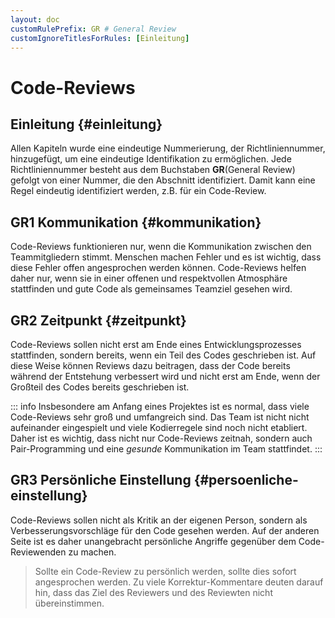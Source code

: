 ```yaml
---
layout: doc
customRulePrefix: GR # General Review
customIgnoreTitlesForRules: [Einleitung]
---
```


# Code-Reviews

## Einleitung {#einleitung}

Allen Kapiteln wurde eine eindeutige Nummerierung, der Richtliniennummer, hinzugefügt, um eine eindeutige Identifikation zu ermöglichen.
Jede Richtliniennummer besteht aus dem Buchstaben **GR**(General Review) gefolgt von einer Nummer, die den Abschnitt identifiziert. Damit kann eine Regel eindeutig identifiziert werden, z.B. für ein Code-Review.

## GR1 Kommunikation {#kommunikation}

Code-Reviews funktionieren nur, wenn die Kommunikation zwischen den Teammitgliedern stimmt.
Menschen machen Fehler und es ist wichtig, dass diese Fehler offen angesprochen werden können.
Code-Reviews helfen daher nur, wenn sie in einer offenen und respektvollen Atmosphäre stattfinden und gute Code als gemeinsames Teamziel gesehen wird.

## GR2 Zeitpunkt {#zeitpunkt}

Code-Reviews sollen nicht erst am Ende eines Entwicklungsprozesses stattfinden, sondern bereits, wenn ein Teil des Codes geschrieben ist.
Auf diese Weise können Reviews dazu beitragen, dass der Code bereits während der Entstehung verbessert wird und nicht erst am Ende, wenn der Großteil des Codes bereits geschrieben ist.

::: info
Insbesondere am Anfang eines Projektes ist es normal, dass viele Code-Reviews sehr groß und umfangreich sind.
Das Team ist nicht nicht aufeinander eingespielt und viele Kodierregele sind noch nicht etabliert.
Daher ist es wichtig, dass nicht nur Code-Reviews zeitnah, sondern auch Pair-Programming und eine *gesunde* Kommunikation im Team stattfindet.
:::

## GR3 Persönliche Einstellung {#persoenliche-einstellung}

Code-Reviews sollen nicht als Kritik an der eigenen Person, sondern als Verbesserungsvorschläge für den Code gesehen werden.
Auf der anderen Seite ist es daher unangebracht persönliche Angriffe gegenüber dem Code-Reviewenden zu machen.

> Sollte ein Code-Review zu persönlich werden, sollte dies sofort angesprochen werden.
> Zu viele Korrektur-Kommentare deuten darauf hin, dass das Ziel des Reviewers und des Reviewten nicht übereinstimmen.